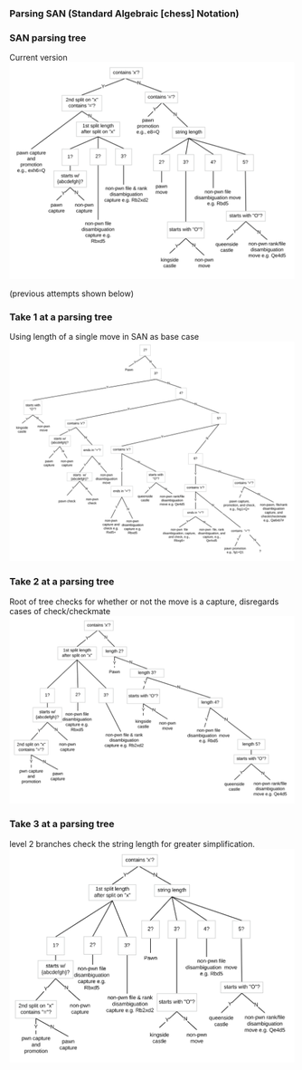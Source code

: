 ### Parsing SAN (Standard Algebraic [chess] Notation)

### SAN parsing tree
Current version
<img src="img/san_parse_tree_4.svg">

(previous attempts shown below)

### Take 1 at a parsing tree
Using length of a single move in SAN as base case
<img src="img/san_parse_tree_1.svg">

### Take 2 at a parsing tree
Root of tree checks for whether or not the move is a capture, disregards cases of check/checkmate
<img src="img/san_parse_tree_2.svg">

### Take 3 at a parsing tree
level 2 branches check the string length for greater simplification.  
<img src="img/san_parse_tree_3.svg">